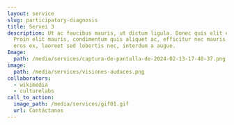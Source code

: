 ```yaml
---
layout: service
slug: participatory-diagnosis
title: Servei 3
description: Ut ac faucibus mauris, ut dictum ligula. Donec quis elit elit.
  Proin elit mauris, condimentum quis aliquet ac, efficitur nec mauris. Quisque
  eros ex, laoreet sed lobortis nec, interdum a augue.
Image:
  path: /media/services/captura-de-pantalla-de-2024-02-13-17-40-37.png
image:
  path: /media/services/visiones-audaces.png
collaborators:
  - wikimedia
  - culturelabs
call_to_action:
  image_path: /media/services/gif01.gif
  url: Contáctanos
---
```


